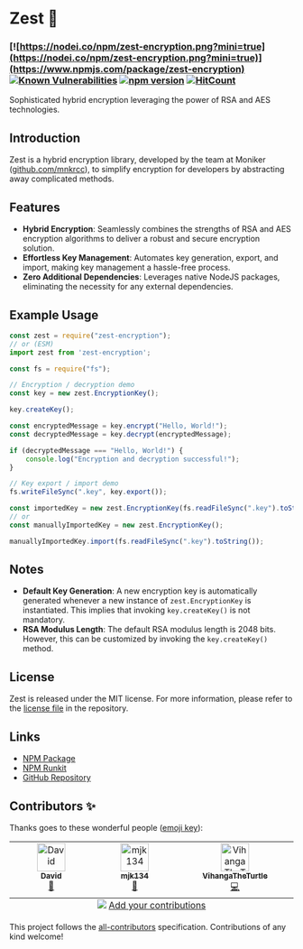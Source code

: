 # Zest 🔐
### [![https://nodei.co/npm/zest-encryption.png?mini=true](https://nodei.co/npm/zest-encryption.png?mini=true)](https://www.npmjs.com/package/zest-encryption) [![Known Vulnerabilities](https://snyk.io/test/github/mnkrcc/zest/badge.svg)](https://snyk.io/test/github/mnkrcc/zest) [![npm version](https://badge.fury.io/js/zest-encryption.svg)](https://www.npmjs.com/package/zest-encryption?activeTab=versions) [![HitCount](https://hits.dwyl.com/mnkrcc/zest.svg?style=flat-square)](http://hits.dwyl.com/mnkrcc/zest)
Sophisticated hybrid encryption leveraging the power of RSA and AES technologies.

## Introduction
Zest is a hybrid encryption library, developed by the team at Moniker ([github.com/mnkrcc](https://github.com/mnkrcc)), to simplify encryption for developers by abstracting away complicated methods.

## Features
- **Hybrid Encryption**: Seamlessly combines the strengths of RSA and AES encryption algorithms to deliver a robust and secure encryption solution.
- **Effortless Key Management**: Automates key generation, export, and import, making key management a hassle-free process.
- **Zero Additional Dependencies**: Leverages native NodeJS packages, eliminating the necessity for any external dependencies.

## Example Usage
```js
const zest = require("zest-encryption");
// or (ESM)
import zest from 'zest-encryption';

const fs = require("fs");

// Encryption / decryption demo
const key = new zest.EncryptionKey();

key.createKey();

const encryptedMessage = key.encrypt("Hello, World!");
const decryptedMessage = key.decrypt(encryptedMessage);

if (decryptedMessage === "Hello, World!") {
    console.log("Encryption and decryption successful!");
}

// Key export / import demo
fs.writeFileSync(".key", key.export());

const importedKey = new zest.EncryptionKey(fs.readFileSync(".key").toString());
// or
const manuallyImportedKey = new zest.EncryptionKey();

manuallyImportedKey.import(fs.readFileSync(".key").toString());
```

## Notes
- **Default Key Generation**: A new encryption key is automatically generated whenever a new instance of `zest.EncryptionKey` is instantiated. This implies that invoking `key.createKey()` is not mandatory.
- **RSA Modulus Length**: The default RSA modulus length is 2048 bits. However, this can be customized by invoking the `key.createKey()` method.

## License
Zest is released under the MIT license. For more information, please refer to the [license file](https://github.com/mnkrcc/zest/blob/main/LICENSE) in the repository.

## Links
- [NPM Package](https://www.npmjs.com/package/zest-encryption)
- [NPM Runkit](https://npm.runkit.com/zest-encryption)
- [GitHub Repository](https://github.com/mnkrcc/zest)

## Contributors ✨

Thanks goes to these wonderful people ([emoji key](https://allcontributors.org/docs/en/emoji-key)):

<!-- ALL-CONTRIBUTORS-LIST:START - Do not remove or modify this section -->
<!-- prettier-ignore-start -->
<!-- markdownlint-disable -->
<table>
  <tbody>
    <tr>
      <td align="center" valign="top" width="14.28%"><a href="https://github.com/ceodavee"><img src="https://avatars.githubusercontent.com/u/93440331?v=4?s=50" width="50px;" alt="David"/><br /><sub><b>David</b></sub></a><br /><a href="https://github.com/VihangaTheTurtle/Zest/commits?author=ceodavee" title="Documentation">📖</a></td>
      <td align="center" valign="top" width="14.28%"><a href="https://github.com/mjk134"><img src="https://avatars.githubusercontent.com/u/57556877?v=4?s=50" width="50px;" alt="mjk134"/><br /><sub><b>mjk134</b></sub></a><br /><a href="#userTesting-mjk134" title="User Testing">📓</a></td>
      <td align="center" valign="top" width="14.28%"><a href="https://github.com/vihangatheturtle"><img src="https://avatars.githubusercontent.com/u/43118457?v=4?s=50" width="50px;" alt="VihangaTheTurtle"/><br /><sub><b>VihangaTheTurtle</b></sub></a><br /><a href="https://github.com/VihangaTheTurtle/Zest/commits?author=vihangatheturtle" title="Code">💻</a></td>
    </tr>
  </tbody>
  <tfoot>
    <tr>
      <td align="center" size="13px" colspan="7">
        <img src="https://raw.githubusercontent.com/all-contributors/all-contributors-cli/1b8533af435da9854653492b1327a23a4dbd0a10/assets/logo-small.svg">
          <a href="https://all-contributors.js.org/docs/en/bot/usage">Add your contributions</a>
        </img>
      </td>
    </tr>
  </tfoot>
</table>

<!-- markdownlint-restore -->
<!-- prettier-ignore-end -->

<!-- ALL-CONTRIBUTORS-LIST:END -->

This project follows the [all-contributors](https://github.com/all-contributors/all-contributors) specification. Contributions of any kind welcome!
